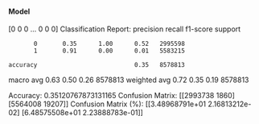 #### Model
[0 0 0 ... 0 0 0]
Classification Report:
              precision    recall  f1-score   support

           0       0.35      1.00      0.52   2995598
           1       0.91      0.00      0.01   5583215

    accuracy                           0.35   8578813
   macro avg       0.63      0.50      0.26   8578813
weighted avg       0.72      0.35      0.19   8578813

Accuracy: 0.35120767873131165
Confusion Matrix:
[[2993738    1860]
 [5564008   19207]]
Confusion Matrix (%):
[[3.48968791e+01 2.16813212e-02]
 [6.48575508e+01 2.23888783e-01]]
